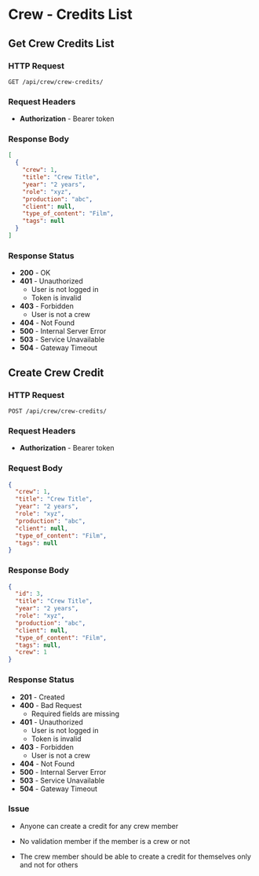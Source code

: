 # Crew - Credits List

## Get Crew Credits List

### HTTP Request

```http
GET /api/crew/crew-credits/
```

### Request Headers

- **Authorization** - Bearer token

### Response Body

```json
[
  {
    "crew": 1,
    "title": "Crew Title",
    "year": "2 years",
    "role": "xyz",
    "production": "abc",
    "client": null,
    "type_of_content": "Film",
    "tags": null
  }
]
```

### Response Status

- **200** - OK
- **401** - Unauthorized
  - User is not logged in
  - Token is invalid
- **403** - Forbidden
  - User is not a crew
- **404** - Not Found
- **500** - Internal Server Error
- **503** - Service Unavailable
- **504** - Gateway Timeout

## Create Crew Credit

### HTTP Request

```http
POST /api/crew/crew-credits/
```

### Request Headers

- **Authorization** - Bearer token

### Request Body

```json
{
  "crew": 1,
  "title": "Crew Title",
  "year": "2 years",
  "role": "xyz",
  "production": "abc",
  "client": null,
  "type_of_content": "Film",
  "tags": null
}
```

### Response Body

```json
{
  "id": 3,
  "title": "Crew Title",
  "year": "2 years",
  "role": "xyz",
  "production": "abc",
  "client": null,
  "type_of_content": "Film",
  "tags": null,
  "crew": 1
}
```

### Response Status

- **201** - Created
- **400** - Bad Request
  - Required fields are missing
- **401** - Unauthorized
  - User is not logged in
  - Token is invalid
- **403** - Forbidden
  - User is not a crew
- **404** - Not Found
- **500** - Internal Server Error
- **503** - Service Unavailable
- **504** - Gateway Timeout

### Issue

- Anyone can create a credit for any crew member
- No validation member if the member is a crew or not

- The crew member should be able to create a credit for themselves only and not for others
